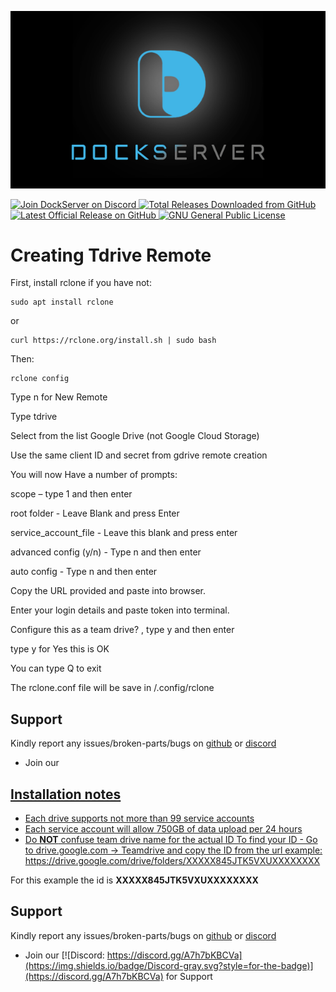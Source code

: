 ![Image of DockServer](/img/container_images/docker-dockserver.png)

<p align="left">
    <a href="https://discord.gg/FYSvu83caM">
        <img src="https://discord.com/api/guilds/830478558995415100/widget.png?label=Discord%20Server&logo=discord" alt="Join DockServer on Discord">
    </a>
        <a href="https://github.com/dockserver/dockserver/releases">
        <img src="https://img.shields.io/github/downloads/dockserver/dockserver/total?label=Total%20Downloads&logo=github" alt="Total Releases Downloaded from GitHub">
    </a>
    <a href="https://github.com/dockserver/dockserver/releases/latest">
        <img src="https://img.shields.io/github/v/release/dockserver/dockserver?include_prereleases&label=Latest%20Release&logo=github" alt="Latest Official Release on GitHub">
    </a>
    <a href="https://github.com/dockserver/dockserver/blob/master/LICENSE">
        <img src="https://img.shields.io/github/license/dockserver/dockserver?label=License&logo=gnu" alt="GNU General Public License">
    </a>
</p>


# Creating Tdrive Remote

First, install rclone if you have not:
```
sudo apt install rclone
```
or
```
curl https://rclone.org/install.sh | sudo bash
```

Then:
```
rclone config
```
Type n for New Remote

Type tdrive

Select from the list Google Drive (not Google Cloud Storage)

Use the same client ID and secret from gdrive remote creation

You will now Have a number of prompts:

scope – type 1 and then enter

root folder - Leave Blank and press Enter

service_account_file - Leave this blank and press enter

advanced config (y/n) - Type n and then enter

auto config - Type n and then enter

Copy the URL provided and paste into browser.

Enter your login details and paste token into terminal.

Configure this as a team drive? , type y and then enter

type y for Yes this is OK

You can type Q to exit

The rclone.conf file will be save in /.config/rclone

## Support

Kindly report any issues/broken-parts/bugs on [github](https://github.com/dockserver/dockserver/issues) or [discord](https://discord.gg/A7h7bKBCVa)

- Join our <a href="https://discord.gg/FYSvu83caM">

## Installation notes

- Each drive supports not more than 99 service accounts
- Each service account will allow 750GB of data upload per 24 hours
- Do **NOT** confuse team drive name for the actual ID
  To find your ID - Go to drive.google.com -> Teamdrive and copy the ID from the url
  example: https://drive.google.com/drive/folders/XXXXX845JTK5VXUXXXXXXXX

For this example the id is **XXXXX845JTK5VXUXXXXXXXX**

## Support

Kindly report any issues/broken-parts/bugs on [github](https://github.com/dockserver/dockserver/issues) or [discord](https://discord.gg/A7h7bKBCVa)

- Join our [![Discord: https://discord.gg/A7h7bKBCVa](https://img.shields.io/badge/Discord-gray.svg?style=for-the-badge)](https://discord.gg/A7h7bKBCVa) for Support
